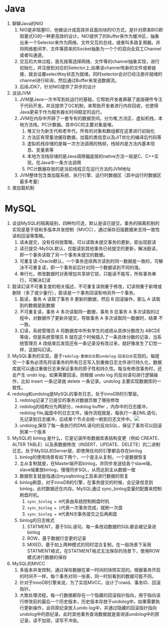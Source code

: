 # Java
1. 聊聊Java的NIO
	1. NIO是非阻塞IO，他被设计成高效并且面向块的IO方式，是针对原来BIO即阻塞式IO的一种更高效的设计。NIO提供了的Buffer来作为缓冲区，抽象出来一个Selector来作为网络、文件交互的总线，或者叫多路复用器。并将网络套间字、文件等原来的Socket抽象为一个个的双向全双工Channel或者叫通道。
	2. 交互的大体过程，首先按需选择网络、文件等的channel抽象实现，进行初始化，并注册到对应的Selector上,如果该channel有新的文件或者链接，就会设置selectKey状态为就绪。同时selector会对已经注册并就绪的channel进行轮询，然后通过Buffer来发送数据流。
	3. 后续JDK7，针对NIO提供了异步的设计
2. 谈谈JVM
	1. JVM是Java一次书写到处运行的基础，它帮助开发者屏蔽了底层硬件专注于代码开发。并且提供了GC机制，来帮助开发者进行内存回收，也使得Java更易于作为服务器长时间稳定的运行。
	2. JVM在内存中开辟了一套专有的数据空间。分为堆,方法区，虚拟机栈，本地方法栈，PC计数器。其中GC的主要对象是堆。
		1. 堆又分为新生代和老年代，所有的对象和数组都在这里进行初始化
		2. 方法区有常量池缓存数据，加载的类信息以及JIT优化的编译后代码等
		3. 虚拟机栈存储的是每一次方法调用的栈帧，栈帧内是方法内基本信息、变量表等
		4. 本地方法栈存储的是Java调用偏底层的native方法一般是C、C++实现，在Java中一条方法调用
		5. PC计数器存放的是当前线程正在运行方法的JVM地址
	3. JVM整体包含类加载系统、执行引擎、运行时数据区（其中运行时数据区最多考量）
3. 类加载机制

# MySQL

1. 谈谈MySQL的隔离级别，四种均可选，默认是读已提交。事务的隔离机制的实现是基于锁和多版本并发控制（MVCC），通过保存旧版数据来支持一致性读和回滚等策略。
	1. 读未提交，没有任何锁策略，可以读取未提交事务的更新，即出现脏读
	2. 读已提交-MySQL默认，仅能读到其他事务已经提交的更新，解决脏读，即一个事务读取了另一个事务未提交的数据。
	3. 可重复读-Oracle默认，一个事务连续两次读到的同一数据是一致的，可解决不可重复读，即一个事务前后针对同一个数据读到不同的值。
	4. 串行化，修改数据时对表增加共享排它锁，只能读不能写，所有事务串行，可解决幻读
2. 脏读幻读不可重复度的相关描述，不可重复读侧重于修改，幻读侧重于新增或删除（多了或少量行），脏读是一个事务回滚影响另外一个事务。
	1. 脏读，事务 A 读取了事务 B 更新的数据，然后 B 回滚操作，那么 A 读取到的数据是脏数据
	2. 不可重复读，事务 A 多次读取同一数据，事务 B 在事务 A 多次读取的过程中，对数据作了更新并提交，导致事务 A 多次读取同一数据时，结果 不一致。
	3. 幻读，系统管理员 A 将数据库中所有学生的成绩从具体分数改为 ABCDE 等级，但是系统管理员 B 就在这个时候插入了一条具体分数的记录，当系统管理员 A 改结束后发现还有一条记录没有改过来，就好像发生了幻觉一样，这就叫幻读。
3. MySQL事务的实现，基于`redolog-重做日志`和`undolog-回滚日志`实现的。每提交一个事务必须先将该事务的所有日志写入到重做日志文件进行持久化，数据库就可以通过重做日志来保证事务的原子性和持久性。每当有修改事务时，还会产生 undo log，如果需要回滚，则根据 undo log 的反向语句进行逻辑操作，比如 insert 一条记录就 delete 一条记录。undolog 主要实现数据库的一致性。
4. redolog和undolog是MySQL的事务日志，处于innoDB的引擎层。
	1. redolog记录了已提交的事务对数据页做了哪些修改
	2. redolog的结构分为两部分，redolog buffer ，内存中的日志缓冲，redolog file,磁盘中的日志文件。操作流程就是，每执行一条DML语句，先记录到日志缓冲，后续某个节点会统一刷到日志文件中。![](v2-e69b02f799b265a1f00e45e2ee8e040c_1440w.webp)
	3. undolog,保存了每一条执行的DML语句的反向SQL，保证了事务可以回滚到某一个版本
5. MySQL的 binlog 是什么，它是记录所有数据库表结构变更（例如 CREATE、ALTER TABLE）以及表数据修改（INSERT、UPDATE、DELETE）的二进制日志。处于MySQL的Server层，即使用任何的引擎都会存在binlog
	1. binlog的使用场景有如下两个，一个是主从复制，一个是数据恢复
	2. 主从复制就是，在Master端开启binlog，并同步发送给各个slave端，slave端重放binlog，慢慢同步SQL，从而达到主从数据一致
	3. 数据恢复就是指通过mysqlbinlog工具来进行数据的恢复
	4. binlog刷盘，对于innoDB的引擎，在事务提交的时候，会记录信息到binlog，此时数据还在内存。MySQL通过 sync_binlog变量的配置来控制刷盘时机。
		1. `sync_binlog = 0`代表由系统控制刷盘时机
		2. `sync_binlog = 1`代表一次事务完成，就刷一次盘
		3. `sync_binlog = N`代表N次事务提交之后再刷盘
	5. binlog的日志格式
		1. STATMENT，基于SQL语句，每一条改动数据的SQL都会被记录进binlog
		2. ROW，基于数据行变更的记录
		3. MIXED，基于如上两种模式的同时混合复制，在一般场景下采用STATMENT格式，在STATMENT格式无法保存的场景下，使用ROW模式进行数据的保存
6. MySQL的MVCC
	1. 多版本并发控制，通过保存数据在某一时间的快照实现的。根据事务开启的时间不一样，每个事务对同一张表，同一时刻看到的数据可能不同。
	2. 针对于innoDB引擎来说，为了实现MVCC，设计了rowid、事务ID、回滚指针。
	3. 大致处理流程，每一行数据都存在一个隐藏的回滚指针指向，用于指向该行修改前的最后一个历史版本，历史版本存放于undolog中。如果需要执行更新操作，会将原纪录放入undo log中，并通过隐藏的回滚指针指向undolog中的原纪录。此时其他事务查询数据就是查询该undolog中的原记录。读不加锁，读写不冲突。